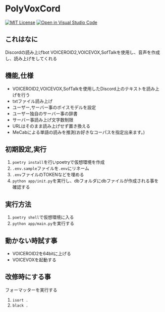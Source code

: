 # PolyVoxCord
[![MIT License](http://img.shields.io/badge/license-MIT-blue.svg?style=flat)](LICENSE)
[![Open in Visual Studio Code](https://img.shields.io/static/v1?logo=visualstudiocode&label=&message=Open%20in%20Visual%20Studio%20Code&labelColor=2c2c32&color=007acc&logoColor=007acc)](https://open.vscode.dev/somakai-sumasi/PolyVoxCord)

## これはなに
Discordの読み上げbot
VOICEROID2,VOICEVOX,SofTalkを使用し、音声を作成し、読み上げをしてくれる

## 機能,仕様
- VOICEROID2,VOICEVOX,SofTalkを使用したDiscord上のテキストを読み上げを行う
- txtファイル読み上げ
- ユーザー,サーバー事のボイスモデルを設定
- ユーザー独自のサーバー事の辞書
- サーバー事読み上げ文字数制限
- URLはそのまま読み上げせず置き換える
- MeCabによる単語の読みを推測(お好きなコーパスを指定出来ます。)

## 初期設定,実行
1. `poetry install`を行いpoetryで仮想環境を作成
2. `.env.sample`ファイルを`.env`にリネーム
3. `.env`ファイルのTOKENなどを埋める
4. `python app/init.py`を実行し、dbフォルダにdbファイルが作成される事を確認する

## 実行方法
1. `poetry shell`で仮想環境に入る
2. `python app/main.py`を実行する

## 動かない時試す事
- VOICEROID2を64bitに上げる
- VOICEVOXを起動する

## 改修時にする事
フォーマッターを実行する
1. `isort .`
2. `black .`

